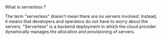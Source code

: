 What is serverless ?

The term "serverless" doesn't mean there are no servers involved. Instead, it means that developers and operators do not have to worry about the servers.
"Serverless" is a backend deployment in which the cloud provider dynamically manages the allocation and provisioning of servers.
